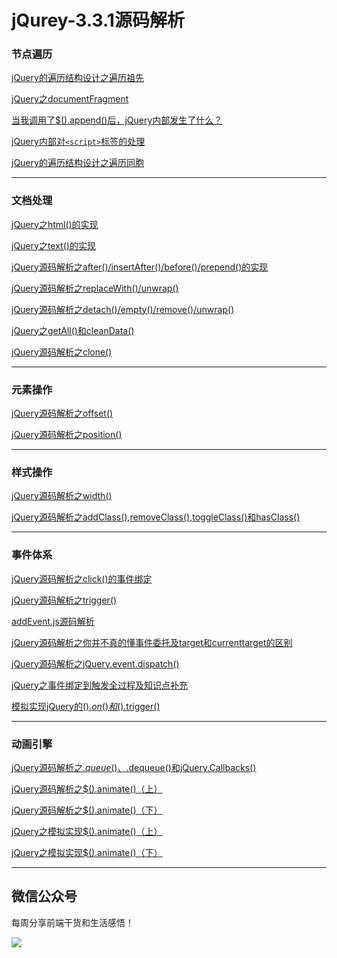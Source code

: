 <h1>jQurey-3.3.1源码解析</h1>

<h3>节点遍历</h3>

[jQuery的遍历结构设计之遍历祖先](https://www.jianshu.com/p/936f84a01e13)

[jQuery之documentFragment](https://www.jianshu.com/p/b5ec82fb96a6)

[当我调用了$().append()后，jQuery内部发生了什么？](https://www.jianshu.com/p/71187529ed06)

[jQuery内部对`<script>`标签的处理](https://www.jianshu.com/p/99c32cd52b52)

[jQuery的遍历结构设计之遍历同胞](https://www.jianshu.com/p/2cb72ffbb624)

***
<h3>文档处理</h3>

[jQuery之html()的实现](https://www.jianshu.com/p/645b3b4461c5)

[jQuery之text()的实现](https://www.jianshu.com/p/f837849ba847)

[jQuery源码解析之after()/insertAfter()/before()/prepend()的实现](https://www.jianshu.com/p/331fd5a86c89)

[jQuery源码解析之replaceWith()/unwrap()](https://www.jianshu.com/p/5d266a7bc62a)

[jQuery源码解析之detach()/empty()/remove()/unwrap()](https://www.jianshu.com/p/47d4cb07142e)

[jQuery之getAll()和cleanData()](https://www.jianshu.com/p/84ffc5786c60)

[jQuery源码解析之clone()](https://www.jianshu.com/p/62cfe90c4ea3)

***
<h3>元素操作</h3>

[jQuery源码解析之offset()](https://www.jianshu.com/p/c68e714ab3fb)

[jQuery源码解析之position()](https://www.jianshu.com/p/ea25485a34b8)

***
<h3>样式操作</h3>

[jQuery源码解析之width()](https://www.jianshu.com/p/43ba21e47c02)

[jQuery源码解析之addClass(),removeClass(),toggleClass()和hasClass()](https://www.jianshu.com/p/7c760632f3ad)

***
<h3>事件体系</h3>

[jQuery源码解析之click()的事件绑定](https://www.jianshu.com/p/bf40702cb8aa)

[jQuery源码解析之trigger()](https://www.jianshu.com/p/077dd7fb1907)

[addEvent.js源码解析](https://www.jianshu.com/p/e146c94e1935)

[jQuery源码解析之你并不真的懂事件委托及target和currenttarget的区别](https://www.jianshu.com/p/66aebb873c99)

[jQuery源码解析之jQuery.event.dispatch()](https://www.jianshu.com/p/1aa1935dbac1)

[jQuery之事件绑定到触发全过程及知识点补充](https://www.jianshu.com/p/06fef5769d8f)

[模拟实现jQuery的$().on()和$().trigger()](https://www.jianshu.com/p/630b94a9a311)

***
<h3>动画引擎</h3>

[jQuery源码解析之$.queue()、$.dequeue()和jQuery.Callbacks()](https://www.jianshu.com/p/dcc031c1af80)

[jQuery源码解析之$().animate()（上）](https://www.jianshu.com/p/a48425fd3cf8)

[jQuery源码解析之$().animate()（下）](https://www.jianshu.com/p/b621b9e1322f)

[jQuery之模拟实现$().animate()（上）](https://www.jianshu.com/p/63274b3f0e0e)

[jQuery之模拟实现$().animate()（下）](https://www.jianshu.com/p/722c706ff1a9)

***
<h2>微信公众号</h2>

每周分享前端干货和生活感悟！

 ![](https://upload-images.jianshu.io/upload_images/5518628-d990fd52db10fd66.png?imageMogr2/auto-orient/strip%7CimageView2/2/w/1240)

